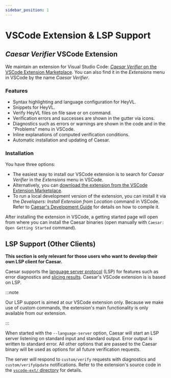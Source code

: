 ```yaml
---
sidebar_position: 1
---
```


# VSCode Extension & LSP Support

## _Caesar Verifier_ VSCode Extension

We maintain an extension for Visual Studio Code: [_Caesar Verifier_ on the VSCode Extension Marketplace](https://marketplace.visualstudio.com/items?itemName=rwth-moves.caesar).
You can also find it in the _Extensions_ menu in VSCode by the name _Caesar Verifier_.

### Features

 * Syntax highlighting and language configuration for HeyVL.
 * Snippets for HeyVL.
 * Verify HeyVL files on file save or on command.
 * Verification errors and successes are shown in the gutter via icons.
 * Diagnostics such as errors or warnings are shown in the code and in the "Problems" menu in VSCode.
 * Inline explanations of computed verification conditions.
 * Automatic installation and updating of Caesar.

### Installation

You have three options:
 * The easiest way to install our VSCode extension is to search for _Caesar Verifier_ in the _Extensions_ menu in VSCode.
 * Alternatively, you can [download the extension from the VSCode Extension Marketplace](https://marketplace.visualstudio.com/items?itemName=rwth-moves.caesar).
 * To run a local development version of the extension, you can install it via the _Developers: Install Extension from Location_ command in VSCode. Refer to [Caesar's Development Guide](../devguide.md) for details on how to compile it.

After installing the extension in VSCode, a getting started page will open from where you can install the Caesar binaries (open manually with `Caesar: Open Getting Started` command).

## LSP Support (Other Clients)

**This section is only relevant for those users who want to develop their own LSP client for Caesar.**

Caesar supports the [language server protocol](https://microsoft.github.io/language-server-protocol/) (LSP) for features such as error diagnostics and [slicing results](./slicing.md).
Caesar's VSCode extension is is based on LSP.

:::note

Our LSP support is aimed at our VSCode extension only.
Because we make use of custom commands, the extension's main functionality is only available from our extension.

:::

When started with the `--language-server` option, Caesar will start an LSP server listening on standard input and standard output.
Error output is written to standard error.
All other options that are passed to the Caesar binary will be used as options for all future verification requests.

The server will respond to `custom/verify` requests with diagnostics and `custom/verifyUpdate` notifications.
Refer to the extension's source code in the [`vscode-ext/` directory](https://github.com/moves-rwth/caesar/tree/main/vscode-ext) for details.
